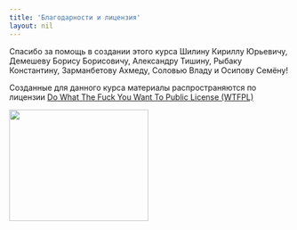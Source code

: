 ```yaml
---
title: 'Благодарности и лицензия'
layout: nil
---
```


Спасибо за помощь в создании этого курса Шилину Кириллу Юрьевичу, Демешеву Борису Борисовичу, Александру Тишину, Рыбаку Константину, Зарманбетову Ахмеду, Соловью Владу и Осипову Семёну!

Созданные для данного курса материалы распространяются по лицензии [Do What The Fuck You Want To Public License (WTFPL)](http://www.wtfpl.net/)

<img align="center" src="https://raw.githubusercontent.com/FUlyankin/LaTeX/master/settings_instruction/lion.png" height="200" width="250">
<br>
<br>
